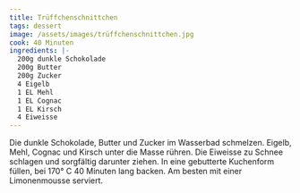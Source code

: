 ```yaml
---
title: Trüffchenschnittchen
tags: dessert
image: /assets/images/trüffchenschnittchen.jpg
cook: 40 Minuten
ingredients: |-
  200g dunkle Schokolade
  200g Butter
  200g Zucker
  4 Eigelb
  1 EL Mehl
  1 EL Cognac
  1 EL Kirsch
  4 Eiweisse
---
```


Die dunkle Schokolade, Butter und Zucker im Wasserbad schmelzen. Eigelb, Mehl, Cognac und Kirsch unter die Masse rühren. Die Eiweisse zu Schnee schlagen und sorgfältig darunter ziehen. In eine gebutterte Kuchenform füllen, bei 170° C 40 Minuten lang backen. Am besten mit einer Limonenmousse serviert.
